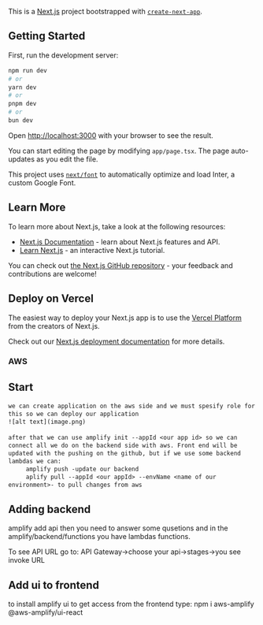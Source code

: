 This is a [Next.js](https://nextjs.org/) project bootstrapped with [`create-next-app`](https://github.com/vercel/next.js/tree/canary/packages/create-next-app).

## Getting Started

First, run the development server:

```bash
npm run dev
# or
yarn dev
# or
pnpm dev
# or
bun dev
```

Open [http://localhost:3000](http://localhost:3000) with your browser to see the result.

You can start editing the page by modifying `app/page.tsx`. The page auto-updates as you edit the file.

This project uses [`next/font`](https://nextjs.org/docs/basic-features/font-optimization) to automatically optimize and load Inter, a custom Google Font.

## Learn More

To learn more about Next.js, take a look at the following resources:

- [Next.js Documentation](https://nextjs.org/docs) - learn about Next.js features and API.
- [Learn Next.js](https://nextjs.org/learn) - an interactive Next.js tutorial.

You can check out [the Next.js GitHub repository](https://github.com/vercel/next.js/) - your feedback and contributions are welcome!

## Deploy on Vercel

The easiest way to deploy your Next.js app is to use the [Vercel Platform](https://vercel.com/new?utm_medium=default-template&filter=next.js&utm_source=create-next-app&utm_campaign=create-next-app-readme) from the creators of Next.js.

Check out our [Next.js deployment documentation](https://nextjs.org/docs/deployment) for more details.
### AWS
## Start
    we can create application on the aws side and we must spesify role for this so we can deploy our application
    ![alt text](image.png)
    
    after that we can use amplify init --appId <our app id> so we can connect all we do on the backend side with aws. Front end will be updated with the pushing on the github, but if we use some backend lambdas we can:
         amplify push -update our backend
         aplify pull --appId <our appId> --envName <name of our environment>- to pull changes from aws

## Adding backend

amplify add api
then you need to answer some qusetions and in the amplify/backend/functions you have lambdas functions.

To see API URL go to: API Gateway->choose your api->stages->you see invoke URL

## Add ui to frontend 
 
 to install amplify ui to get access from the frontend type:
 npm i aws-amplify @aws-amplify/ui-react